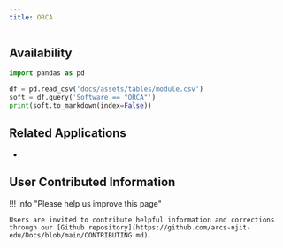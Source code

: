 ```yaml
---
title: ORCA
---
```


## Availability

```python exec="on"
import pandas as pd

df = pd.read_csv('docs/assets/tables/module.csv')
soft = df.query('Software == "ORCA"')
print(soft.to_markdown(index=False))
```

## Related Applications

* 

## User Contributed Information

!!! info "Please help us improve this page"

    Users are invited to contribute helpful information and corrections through our [Github repository](https://github.com/arcs-njit-edu/Docs/blob/main/CONTRIBUTING.md).



